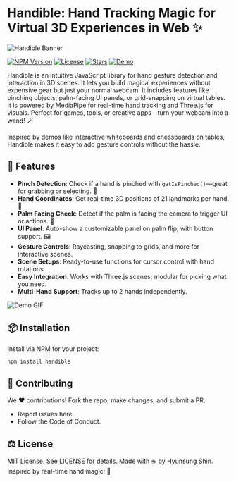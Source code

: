 # Handible: Hand Tracking Magic for Virtual 3D Experiences in Web ✨

![Handible Banner](https://via.placeholder.com/1200x400?text=Gestix+Hand+Gesture+Library) <!-- Replace with a real banner image, e.g., from your demos -->

[![NPM Version](https://img.shields.io/npm/v/Handible?style=flat-square&logo=npm&color=CB3837)](https://www.npmjs.com/package/Handible)
[![License](https://img.shields.io/badge/license-MIT-blue?style=flat-square)](LICENSE)
[![Stars](https://img.shields.io/github/stars/gust10/Handible?style=flat-square&logo=github)](https://github.com/gust10/Handible)
[![Demo](https://img.shields.io/badge/demo-live-green?style=flat-square)](https://your-demo-link.com) <!-- Link to a live demo -->

Handible is an intuitive JavaScript library for hand gesture detection and interaction in 3D scenes. It lets you build magical experiences without expensive gear but just your normal webcam. It includes features like pinching objects, palm-facing UI panels, or grid-snapping on virtual tables. It is powered by MediaPipe for real-time hand tracking and Three.js for visuals. Perfect for games, tools, or creative apps—turn your webcam into a wand! 🪄

Inspired by demos like interactive whiteboards and chessboards on tables, Handible makes it easy to add gesture controls without the hassle.

## 🚀 Features
- **Pinch Detection**: Check if a hand is pinched with `getIsPinched()`—great for grabbing or selecting. 🤏
- **Hand Coordinates**: Get real-time 3D positions of 21 landmarks per hand. 📍
- **Palm Facing Check**: Detect if the palm is facing the camera to trigger UI or actions. 👋
- **UI Panel**: Auto-show a customizable panel on palm flip, with button support. 🖼️
- **Gesture Controls**: Raycasting, snapping to grids, and more for interactive scenes.
- **Scene Setups**: Ready-to-use functions for cursor control with hand rotations
- **Easy Integration**: Works with Three.js scenes; modular for picking what you need.
- **Multi-Hand Support**: Tracks up to 2 hands independently.

![Demo GIF](https://via.placeholder.com/800x400?text=Gestix+Demo+GIF) <!-- Add a GIF from your table/whiteboard demo -->

## 📦 Installation
Install via NPM for your project:

```bash
npm install handible
```

## 🤝 Contributing
We ❤️ contributions! Fork the repo, make changes, and submit a PR.
- Report issues here.
- Follow the Code of Conduct.

## ⚖️ License
MIT License. See LICENSE for details.
Made with ☕ by Hyunsung Shin. Inspired by real-time hand magic! 🌟